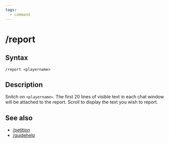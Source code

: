 ```yaml
---
tags:
  - command
---
```


# /report

## Syntax

<!--cmd-syntax-start-->
```eqcommand
/report <playername>
```
<!--cmd-syntax-end-->

## Description

<!--cmd-desc-start-->
Snitch on `<playername>`. The first 20 lines of visible text in each chat window will be attached to the report. Scroll to display the text you wish to report.
<!--cmd-desc-end-->

## See also

- [/petition](cmd-petition.md)
- [/guidehelp](cmd-guidehelp.md)